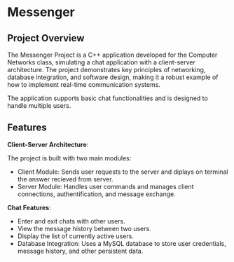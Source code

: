 # Messenger

## Project Overview

The Messenger Project is a C++ application developed for the Computer Networks class, simulating a chat application with a client-server architecture. The project demonstrates key principles of networking, database integration, and software design, making it a robust example of how to implement real-time communication systems.

The application supports basic chat functionalities and is designed to handle multiple users.

## Features

**Client-Server Architecture**: 

The project is built with two main modules:

* Client Module: Sends user requests to the server and diplays on terminal the answer recieved from server.
* Server Module: Handles user commands and manages client connections, authentification, and message exchange.

**Chat Features**:

* Enter and exit chats with other users.
* View the message history between two users.
* Display the list of currently active users.
* Database Integration: Uses a MySQL database to store user credentials, message history, and other persistent data.
